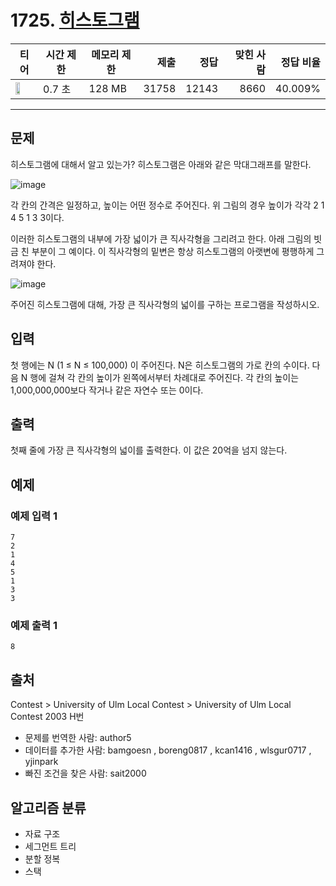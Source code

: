 # 1725. [히스토그램](https://www.acmicpc.net/problem/1725)

| 티어 | 시간 제한 | 메모리 제한 | 제출 | 정답 | 맞힌 사람 | 정답 비율 |
|---|---|---|---:|---:|---:|---:|
| <img src="https://static.solved.ac/tier_small/16.svg" width="50%" /> | 0.7 초 | 128 MB | 31758 | 12143 | 8660 | 40.009% |

---

## 문제

히스토그램에 대해서 알고 있는가? 히스토그램은 아래와 같은 막대그래프를 말한다.

![image](https://onlinejudgeimages.s3-ap-northeast-1.amazonaws.com/upload/201006/hist.PNG)

각 칸의 간격은 일정하고, 높이는 어떤 정수로 주어진다. 위 그림의 경우 높이가 각각 2 1 4 5 1 3 3이다.

이러한 히스토그램의 내부에 가장 넓이가 큰 직사각형을 그리려고 한다. 아래 그림의 빗금 친 부분이 그 예이다. 이 직사각형의 밑변은 항상 히스토그램의 아랫변에 평행하게 그려져야 한다.

![image](https://onlinejudgeimages.s3-ap-northeast-1.amazonaws.com/upload/201006/histo.PNG)

주어진 히스토그램에 대해, 가장 큰 직사각형의 넓이를 구하는 프로그램을 작성하시오.

## 입력

첫 행에는 N (1 ≤ N ≤ 100,000) 이 주어진다. N은 히스토그램의 가로 칸의 수이다. 다음 N 행에 걸쳐 각 칸의 높이가 왼쪽에서부터 차례대로 주어진다. 각 칸의 높이는 1,000,000,000보다 작거나 같은 자연수 또는 0이다.

## 출력

첫째 줄에 가장 큰 직사각형의 넓이를 출력한다. 이 값은 20억을 넘지 않는다.

## 예제

### 예제 입력 1

```
7
2
1
4
5
1
3
3
```

### 예제 출력 1

```
8
```

## 출처

Contest
\> 
University of Ulm Local Contest
\> 
University of Ulm Local Contest 2003
H번

- 문제를 번역한 사람: author5
- 데이터를 추가한 사람: bamgoesn , boreng0817 , kcan1416 , wlsgur0717 , yjinpark
- 빠진 조건을 찾은 사람: sait2000

## 알고리즘 분류

- 자료 구조
- 세그먼트 트리
- 분할 정복
- 스택

